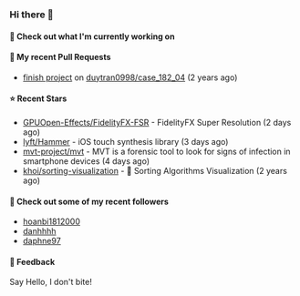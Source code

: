 ### Hi there 👋

#### 👷 Check out what I'm currently working on

#### 🔨 My recent Pull Requests

- [finish project](https://github.com/duytran0998/case_182_04/pull/1) on [duytran0998/case_182_04](https://github.com/duytran0998/case_182_04) (2 years ago)

#### ⭐ Recent Stars

- [GPUOpen-Effects/FidelityFX-FSR](https://github.com/GPUOpen-Effects/FidelityFX-FSR) - FidelityFX Super Resolution (2 days ago)
- [lyft/Hammer](https://github.com/lyft/Hammer) - iOS touch synthesis library (3 days ago)
- [mvt-project/mvt](https://github.com/mvt-project/mvt) - MVT is a forensic tool to look for signs of infection in smartphone devices (4 days ago)
- [khoi/sorting-visualization](https://github.com/khoi/sorting-visualization) - 🌈 Sorting Algorithms Visualization (2 years ago)

#### 👯 Check out some of my recent followers

- [hoanbi1812000](https://github.com/hoanbi1812000)
- [danhhhh](https://github.com/danhhhh)
- [daphne97](https://github.com/daphne97)

#### 💬 Feedback

Say Hello, I don't bite!